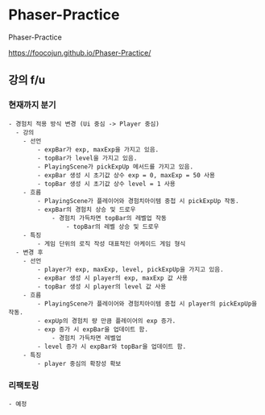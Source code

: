 # Phaser-Practice

Phaser-Practice

https://foocojun.github.io/Phaser-Practice/

## 강의 f/u

### 현재까지 분기

    - 경험치 적용 방식 변경 (Ui 중심 -> Player 중심)
      - 강의
        - 선언
            - expBar가 exp, maxExp을 가지고 있음.
            - topBar가 level을 가지고 있음.
            - PlayingScene가 pickExpUp 메서드를 가지고 있음.
            - expBar 생성 시 초기값 상수 exp = 0, maxExp = 50 사용
            - topBar 생성 시 초기값 상수 level = 1 사용
        - 흐름
            - PlayingScene가 플레이어와 경험치아이템 중첩 시 pickExpUp 작동.
            - expBar의 경험치 상승 및 드로우
                - 경험치 가득차면 topBar의 레벨업 작동
                    - topBar의 레벨 상승 및 드로우
        - 특징
            - 게임 단위의 로직 작성 대표적인 아케이드 게임 형식
      - 변경 후
        - 선언
            - player가 exp, maxExp, level, pickExpUp을 가지고 있음.
            - expBar 생성 시 player의 exp, maxExp 값 사용
            - topBar 생성 시 player의 level 값 사용
        - 흐름
            - PlayingScene가 플레이어와 경험치아이템 중첩 시 player의 pickExpUp을 작동.
            - expUp의 경험치 량 만큼 플레이어의 exp 증가.
            - exp 증가 시 expBar을 업데이트 함.
                - 경험치 가득차면 레벨업
            - level 증가 시 expBar와 topBar을 업데이트 함.
        - 특징
            - player 중심의 확장성 확보

### 리팩토링

    - 예정
